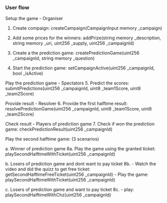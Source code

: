 ### User flow

Setup the game -  Organiser
1. Create compaign: createCampaign(CampaignInput memory _campaign) 
2. Add some prices for the winners: addPrize(string memory _description, string memory _uri, uint256 _supply, uint256 _campaignId)

3. Create a the prediction game: createPredictionGame(uint256 _campaignId, string memory _question)

4. Start the prediction game: setCampaignActive(uint256 _campaignId, bool _isActive)

Play the prediction game - Spectators
5. Predict the scores: submitPredictions(uint256 _campaignId, uint8 _team1Score, uint8 _team2Score)

Provide result - Resolver
6. Provide the first halftime result: resolvePredictionGame(uint256 _campaignId, uint8 _team1Score, uint8 _team2Score)

Check result - Players of prediction game
7. Check if won the prediction game: checkPredictionResult(uint256 _campaignId)

Play the second halftime game: (3 scenarios)

a. Winner of prediction game
8a. Play the game using the granted ticket: playSecondHalftimeWithTicket(uint256 _campaignId)

b. Losers of prediction game and dont want to pay ticket
8b. - Watch the video and did the quizz to get free ticket: getSecondHalftimeFreeTicket(uint256 _campaignId) 
      - Play the game: playSecondHalftimeWithTicket(uint256 _campaignId)

c. Losers of prediction game and want to pay ticket
8c. - play: playSecondHalftimeWithChz(uint256 _campaignId)